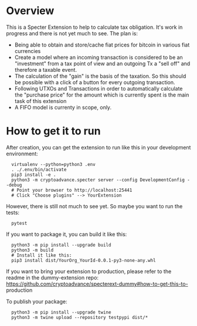 # Overview

This is a Specter Extension to help to calculate tax obligation. It's work in progress and there is not yet much to see. The plan is:
* Being able to obtain and store/cache fiat prices for bitcoin in various fiat currencies
* Create a model where an incoming transaction is considered to be an "investment" from a tax point of view and an outgoing Tx a "sell off" and therefore a taxable event.
* The calculation of the "gain" is the basis of the taxation. So this should be possible with a click of a button for every outgoing transaction. 
* Following UTXOs and Transactions in order to automatically calculate the "purchase price" for the amount which is currently spent is the main task of this extension
* A FIFO model is currenty in scope, only.

# How to get it to run

After creation, you can get the extension to run like this in your
  development environment:
      
      virtualenv --python=python3 .env
      . ./.env/bin/activate
      pip3 install -e .
      python3 -m cryptoadvance.specter server --config DevelopmentConfig --debug
      # Point your browser to http://localhost:25441
      # Click "Choose plugins" --> YourExtension

  However, there is still not much to see yet. So maybe you want to run the tests:

      pytest

  If you want to package it, you can build it like this:

      python3 -m pip install --upgrade build
      python3 -m build
      # Install it like this:
      pip3 install dist/YourOrg_YourId-0.0.1-py3-none-any.whl

  If you want to bring your extension to production, please refer to the
  readme in the dummy-extension repo:
  https://github.com/cryptoadvance/specterext-dummy#how-to-get-this-to-
  production

  To publish your package:

      python3 -m pip install --upgrade twine
      python3 -m twine upload --repository testpypi dist/*